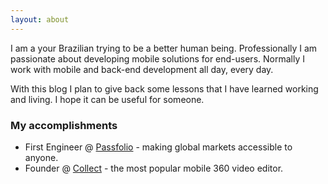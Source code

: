 ```yaml
---
layout: about
---
```


I am a your Brazilian trying to be a better human being. Professionally I am passionate about developing mobile solutions for end-users. Normally I work with mobile and back-end development all day, every day.

With this blog I plan to give back some lessons that I have learned working and living. I hope it can be useful for someone.

### My accomplishments

- First Engineer @ [Passfolio](https://www.passfolioapp.com/) - making global markets accessible to anyone.
- Founder @ [Collect](http://collect.video) - the most popular mobile 360 video editor.
